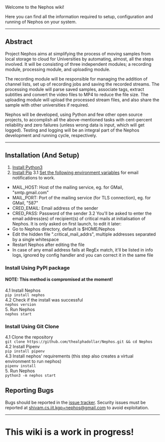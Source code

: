 Welcome to the Nephos wiki!

Here you can find all the information required to setup, configuration and running of Nephos on your system.
***
## Abstract
Project Nephos aims at simplifying the process of moving samples from local storage to cloud for Universities by automating, almost, all the steps involved. It will be consisting of three independent modules; a recording module, processing module, and uploading module.

The recording module will be responsible for managing the addition of channel lists, set up of recording jobs and saving the recorded streams. The processing module will parse saved samples, associate tags, extract subtitles and convert the video files to MP4 to reduce the file size. The uploading module will upload the processed stream files, and also share the sample with other universities if required.

Nephos will be developed, using Python and few other open source projects, to accomplish all the above-mentioned tasks with cent-percent reliability and zero failures (unless wrong data is input, which will get logged). Testing and logging will be an integral part of the Nephos development and running cycle, respectively.
***
## Installation (And Setup)
1.  [Install Python3](https://kerneltalks.com/tools/install-python-3-on-linux-redhat-centos-ubuntu/)
2. [Install Pip](https://www.tecmint.com/install-pip-in-linux/)
3.1 [Set the following environment variables](https://www.digitalocean.com/community/tutorials/how-to-read-and-set-environmental-and-shell-variables-on-a-linux-vps) for email notifications to work.
- MAIL_HOST: Host of the mailing service, eg. for GMail, "smtp.gmail.com"
- MAIL_PORT: Port of the mailing service (for TLS connection), eg. for GMail, "587"
- CRED_EMAIL: Email address of the sender
- CRED_PASS: Password of the sender
3.2 You'll be asked to enter the email address(es) of recipient(s) of critical mails
at initialisation of Nephos. It is only asked on first launch, to edit it
later:
- Go to Nephos directory, default is $HOME/Nephos
- Edit the hidden file ".critical_mail_addrs", multiple addresses separated by
  a single whitespace
- Restart Nephos after editing the file
- In case of any email address fails at RegEx match, it'll be listed in info
  logs, ignored by config handler and you can correct it in the same file

### Install Using PyPI package
#### NOTE: This method is compromised at the moment!
4.1 Install Nephos<br/>
  `pip install nephos`<br/>
4.2 Check if the install was successful<br/>
  `nephos version`<br/>
5. Run Nephos<br/>
  `nephos start`
### Install Using Git Clone
4.1 Clone the repository<br/>
  `git clone https://github.com/thealphadollar/Nephos.git && cd Nephos`<br/>
4.2 Install Pipenv<br/>
  `pip install pipenv`<br/>
4.3 Install nephos' requirements (this step also creates a virtual environment to run nephos)<br/>
  `pipenv install`<br/>
5. Run Nephos<br/>
  `python3 -m nephos start`

## Reporting Bugs
Bugs should be reported in the [issue tracker](https://github.com/thealphadollar/Nephos/issues). Security issues must be reported at shivam.cs.iit.kgp+nephos@gmail.com to avoid exploitation.
***
# **This wiki is a work in progress!**

